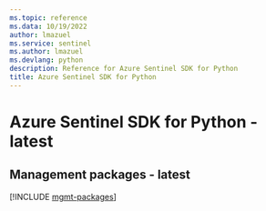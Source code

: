 ```yaml
---
ms.topic: reference
ms.data: 10/19/2022
author: lmazuel
ms.service: sentinel
ms.author: lmazuel
ms.devlang: python
description: Reference for Azure Sentinel SDK for Python
title: Azure Sentinel SDK for Python
---
```

# Azure Sentinel SDK for Python - latest

## Management packages - latest
[!INCLUDE [mgmt-packages](sentinel-mgmt-index.md)]